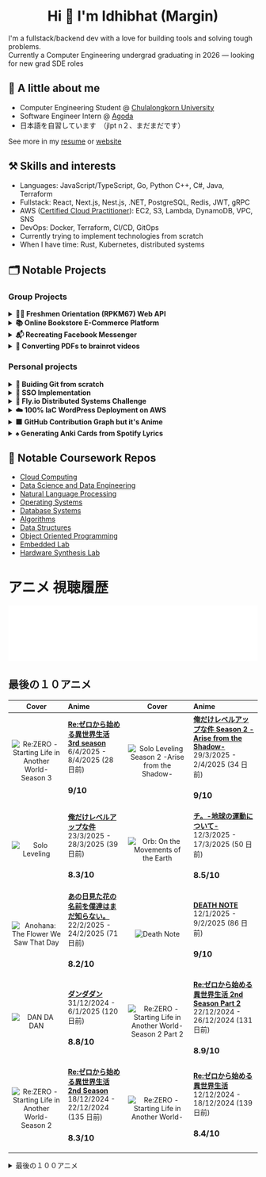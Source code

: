 <h1 align="center"> Hi 👋 I'm Idhibhat (Margin) </h1>

I'm a fullstack/backend dev with a love for building tools and solving tough problems.  
Currently a Computer Engineering undergrad graduating in 2026 — looking for new grad SDE roles

## 🌱 A little about me

- Computer Engineering Student @ [Chulalongkorn University](https://www.chula.ac.th/en/)
- Software Engineer Intern @ [Agoda](https://www.agoda.com/)
- 日本語を自習しています　（jlpt n２、まだまだです）

See more in my [resume](https://drive.google.com/file/d/1XgbYMgG7tpFdXE8JW8BoRq99pAd-xu0B/view) or [website](https://idhibhatp.super.site)

## ⚒️ Skills and interests

- Languages: JavaScript/TypeScript, Go, Python C++, C#, Java, Terraform
- Fullstack: React, Next.js, Nest.js, .NET, PostgreSQL, Redis, JWT, gRPC
- AWS ([Certified Cloud Practitioner](https://www.credly.com/badges/3cc5547a-7c07-46a7-817f-7cd346df3c7e/public_url)): EC2, S3, Lambda, DynamoDB, VPC, SNS
- DevOps: Docker, Terraform, CI/CD, GitOps
- Currently trying to implement technologies from scratch
- When I have time: Rust, Kubernetes, distributed systems

## 🗂️ Notable Projects

### Group Projects

<details>
  <summary style="cursor: pointer; font-weight: bold;">
    🧑‍🎓 Freshmen Orientation (RPKM67) Web API
  </summary>
  <ul>
    <li>API for registration, house selection, e-stamps, checkins in university orientation event</li>
    <li>Led backend development for a freshmen orientation platform serving 7,000+ users</li>
    <li>Implemented microservices, Google OAuth, caching, monitoring dashboards, and GitOps</li>
    <li>Tech: Go, Gin, gRPC, Redis, PostgreSQL, S3, Prometheus, Grafana</li>
    <li> <a href="https://github.com/isd-sgcu/rpkm67-backend" target="_blank">GitHub Repo</a>
    </li>
  </ul>
</details>

<details>
  <summary style="cursor: pointer; font-weight: bold;">
    📚 Online Bookstore E-Commerce Platform
  </summary>
  <ul>
    <li>Software Engineering Course Project</li>
    <li>Features: selling/buying books, chat, transaction/delivery management, admin backoffice</li>
    <li>Implemented scrum practices, code reviews, e2e testing</li>
    <li>Tech: TypeScript, React (Next.js), Prisma, PostgreSQL, Abby WS, Docker</li>
    <li> <a href="https://github.com/seg-org/bookbook" target="_blank">GitHub Repo</a> |
        <a href="https://bookbook.bookpanda.dev" target="_blank">Deployment</a> 
    </li>
  </ul>
</details>

<details>
  <summary style="cursor: pointer; font-weight: bold;">
    📬 Recreating Facebook Messenger
  </summary>
  <ul>
    <li>Chat application implemented the system design way</li>
    <li>Features: Google login, real-time chat, group chats, reactions, unread messages, read status</li>
    <li>Tech: Go, PostgreSQL, WebSockets, TypeScript, React (Next.js), Docker</li>
    <li> <a href="https://github.com/bookpanda/messenger-clone" target="_blank">GitHub Repo</a> |
        <a href="https://messenger.bookpanda.dev" target="_blank">Deployment</a> 
    </li>
  </ul>
</details>

<details>
  <summary style="cursor: pointer; font-weight: bold;">
    🧠 Converting PDFs to brainrot videos
  </summary>
  <ul>
    <li>Streamlit app to turn any PDFs into Brainrot reels</li>
    <li>Tech: Python, FastAPI, AWS (S3, SNS, Polly, Textract), Gemini API, Terraform</li>
    <li> <a href="https://github.com/bookpanda/pdf-2-brainrot" target="_blank">GitHub Repo</a> |
        <a href="https://pdf2brainrot.streamlit.app" target="_blank">Deployment</a> 
    </li>
  </ul>
</details>

### Personal projects

<details>
  <summary style="cursor: pointer; font-weight: bold;">
    🐙 Buiding Git from scratch
  </summary>
  <ul>
    <li>Implemented fundamental Git internals: cat-file, hash-object, ls-tree, write-tree, commit-tree</li>
    <li>Tech: C++, CMake, Linux, SHA1</li>
    <li> <a href="https://github.com/bookpanda/git-from-scratch" target="_blank">GitHub Repo</a>
    </li>
  </ul>
</details>

<details>
  <summary style="cursor: pointer; font-weight: bold;">
    🛂 SSO Implementation
  </summary>
  <ul>
    <li>Implemented Single Sign On with 2 services: central auth service (CAS), consumer service</li>
    <li>logging to consumer service will redirect to CAS for Google login</li>
    <li>CAS creates session and sends service ticket back to consumer service</li>
    <li>Read more in the repo...</li>
    <li>Tech: Go, C#, .NET, TypeScript, React, PostgreSQL, Redis</li>
    <li> <a href="https://github.com/bookpanda/sso-cas" target="_blank">GitHub Repo</a>
    </li>
  </ul>
</details>

<details>
  <summary style="cursor: pointer; font-weight: bold;">
    🎈 Fly.io Distributed Systems Challenge
  </summary>
  <ul>
    <li>My solution to fly.io Distributed Systems Challenge</li>
    <li>Tech: Go</li>
    <li> <a href="https://github.com/bookpanda/fly-io-dist-sys" target="_blank">GitHub Repo</a>
    </li>
  </ul>
</details>

<details>
  <summary style="cursor: pointer; font-weight: bold;">
    ☁️ 100% IaC WordPress Deployment on AWS
  </summary>
  <ul>
    <li>Deployed WordPress and MariaDB EC2 in VPC</li>
    <li>Network partition into public and private subnets</li>
    <li>Tech: EC2, VPC, IGW, NAT, ENI, S3, IAM</li>
    <li> <a href="https://github.com/bookpanda/2110524-wordpress-vpc" target="_blank">GitHub Repo</a>
    </li>
  </ul>
</details>

<details>
  <summary style="cursor: pointer; font-weight: bold;">
    🟩 GitHub Contribution Graph but it's Anime
  </summary>
  <ul>
    <li>Daily cron job generating watch history graph based on score and duration</li>
    <li>Literally what you see at the bottom of this README.md</li>
    <li>API from Anilist.co</li>
    <li>Tech: TypeScript, Github Actions</li>
    <li> <a href="https://github.com/bookpanda/anime-stats" target="_blank">GitHub Repo</a>
    </li>
  </ul>
</details>

<details>
  <summary style="cursor: pointer; font-weight: bold;">
    ♠️ Generating Anki Cards from Spotify Lyrics
  </summary>
  <ul>
    <li>Wanted to learn the meaning of lyrics in Japanese songs</li>
    <li>Too lazy to manually create Flashcard decks</li>
    <li>Tech: TypeScript, React, Python, Azure Translation API</li>
    <li> <a href="https://github.com/bookpanda/Lyrics2Anki" target="_blank">GitHub Repo</a>
    </li>
  </ul>
</details>

## 🏫 Notable Coursework Repos

- [Cloud Computing](https://github.com/bookpanda/2110524-CLOUD-COMP-TECH)
- [Data Science and Data Engineering](https://github.com/bookpanda/2110446-DATA-SCI-ENG)
- [Natural Language Processing](https://github.com/bookpanda/2110572-NLP-SYS)
- [Operating Systems](https://github.com/bookpanda/2110313-OS-SYS-PROG)
- [Database Systems](https://github.com/bookpanda/2110322-DB-SYS)
- [Algorithms](https://github.com/bookpanda/2110327-ALGORITHM-DESIGN)
- [Data Structures](https://github.com/bookpanda/2110211-INTRO-DATA-STRUCT)
- [Object Oriented Programming](https://github.com/bookpanda/2110215-PROG-METH-I)
- [Embedded Lab](https://github.com/bookpanda/2110366-EMBEDDED-SYS-LAB)
- [Hardware Synthesis Lab](https://github.com/bookpanda/2110363-HW-SYN-LAB-I)

# アニメ 視聴履歴

<img src="./src/generated/calendar.svg" />

<h2>最後の１０アニメ</h2>

|                                                                                             Cover                                                                                             | Anime                                                                                                                                                        |                                                                                                 Cover                                                                                                | Anime                                                                                                                                                                    |
| :-------------------------------------------------------------------------------------------------------------------------------------------------------------------------------------------: | :----------------------------------------------------------------------------------------------------------------------------------------------------------- | :--------------------------------------------------------------------------------------------------------------------------------------------------------------------------------------------------: | :----------------------------------------------------------------------------------------------------------------------------------------------------------------------- |
| <img src="https://s4.anilist.co/file/anilistcdn/media/anime/cover/medium/bx163134-yieRFbvUOH9a.jpg" alt="Re:ZERO -Starting Life in Another World- Season 3" style="width:70px;height:auto" /> | <a href="https://anilist.co/anime/163134" target="_blank"><b>Re:ゼロから始める異世界生活 3rd season</b></a> <br/> 6/4/2025 - 8/4/2025 (28 日前) <br/> <h3>9/10</h3>        |      <img src="https://s4.anilist.co/file/anilistcdn/media/anime/cover/medium/bx176496-9BDMjAZGEbq4.png" alt="Solo Leveling Season 2 -Arise from the Shadow-" style="width:70px;height:auto" />      | <a href="https://anilist.co/anime/176496" target="_blank"><b>俺だけレベルアップな件 Season 2 -Arise from the Shadow-</b></a> <br/> 29/3/2025 - 2/4/2025 (34 日前) <br/> <h3>9/10</h3> |
|                   <img src="https://s4.anilist.co/file/anilistcdn/media/anime/cover/medium/bx151807-it355ZgzquUd.png" alt="Solo Leveling" style="width:70px;height:auto" />                   | <a href="https://anilist.co/anime/151807" target="_blank"><b>俺だけレベルアップな件</b></a> <br/> 23/3/2025 - 28/3/2025 (39 日前) <br/> <h3>8.3/10</h3>                   |            <img src="https://s4.anilist.co/file/anilistcdn/media/anime/cover/medium/bx151514-Y0d82Ah2ZOHX.jpg" alt="Orb: On the Movements of the Earth" style="width:70px;height:auto" />            | <a href="https://anilist.co/anime/151514" target="_blank"><b>チ。-地球の運動について-</b></a> <br/> 12/3/2025 - 17/3/2025 (50 日前) <br/> <h3>8.5/10</h3>                             |
|         <img src="https://s4.anilist.co/file/anilistcdn/media/anime/cover/medium/bx9989-hImMg6kCMm6I.jpg" alt="Anohana: The Flower We Saw That Day" style="width:70px;height:auto" />         | <a href="https://anilist.co/anime/9989" target="_blank"><b>あの日見た花の名前を僕達はまだ知らない。</b></a> <br/> 22/2/2025 - 24/2/2025 (71 日前) <br/> <h3>8.2/10</h3>            |                         <img src="https://s4.anilist.co/file/anilistcdn/media/anime/cover/medium/bx1535-kUgkcrfOrkUM.jpg" alt="Death Note" style="width:70px;height:auto" />                         | <a href="https://anilist.co/anime/1535" target="_blank"><b>DEATH NOTE</b></a> <br/> 12/1/2025 - 9/2/2025 (86 日前) <br/> <h3>9/10</h3>                                     |
|                     <img src="https://s4.anilist.co/file/anilistcdn/media/anime/cover/medium/bx171018-60q1B6GK2Ghb.jpg" alt="DAN DA DAN" style="width:70px;height:auto" />                    | <a href="https://anilist.co/anime/171018" target="_blank"><b>ダンダダン</b></a> <br/> 31/12/2024 - 6/1/2025 (120 日前) <br/> <h3>8.8/10</h3>                        | <img src="https://s4.anilist.co/file/anilistcdn/media/anime/cover/medium/bx119661-GDbUZxrZMz01.png" alt="Re:ZERO -Starting Life in Another World- Season 2 Part 2" style="width:70px;height:auto" /> | <a href="https://anilist.co/anime/119661" target="_blank"><b>Re:ゼロから始める異世界生活 2nd Season Part 2</b></a> <br/> 22/12/2024 - 26/12/2024 (131 日前) <br/> <h3>8.9/10</h3>      |
| <img src="https://s4.anilist.co/file/anilistcdn/media/anime/cover/medium/bx108632-lQWnmw7XaNOK.jpg" alt="Re:ZERO -Starting Life in Another World- Season 2" style="width:70px;height:auto" /> | <a href="https://anilist.co/anime/108632" target="_blank"><b>Re:ゼロから始める異世界生活 2nd Season</b></a> <br/> 18/12/2024 - 22/12/2024 (135 日前) <br/> <h3>8.3/10</h3> |          <img src="https://s4.anilist.co/file/anilistcdn/media/anime/cover/medium/bx21355-wRVUrGxpvIQQ.jpg" alt="Re:ZERO -Starting Life in Another World-" style="width:70px;height:auto" />         | <a href="https://anilist.co/anime/21355" target="_blank"><b>Re:ゼロから始める異世界生活</b></a> <br/> 12/12/2024 - 18/12/2024 (139 日前) <br/> <h3>8.4/10</h3>                         |

<details>

  <summary>最後の１００アニメ</summary>

  |                                                                                                                      Cover                                                                                                                      | Anime                                                                                                                                                                                |                                                                                                                  Cover                                                                                                                  | Anime                                                                                                                                                                    |
| :---------------------------------------------------------------------------------------------------------------------------------------------------------------------------------------------------------------------------------------------: | :----------------------------------------------------------------------------------------------------------------------------------------------------------------------------------- | :-------------------------------------------------------------------------------------------------------------------------------------------------------------------------------------------------------------------------------------: | :----------------------------------------------------------------------------------------------------------------------------------------------------------------------- |
|                                           <img src="https://s4.anilist.co/file/anilistcdn/media/anime/cover/medium/bx113717-9sNnN8WRgK15.jpg" alt="Ranking of Kings" style="width:70px;height:auto" />                                          | <a href="https://anilist.co/anime/113717" target="_blank"><b>王様ランキング</b></a> <br/> 4/12/2024 - 12/12/2024 (145 日前) <br/> <h3>8.2/10</h3>                                             |                                          <img src="https://s4.anilist.co/file/anilistcdn/media/anime/cover/medium/bx153288-25FBfFJzEQ5O.jpg" alt="Kaiju No.8" style="width:70px;height:auto" />                                         | <a href="https://anilist.co/anime/153288" target="_blank"><b>怪獣８号</b></a> <br/> 28/11/2024 - 3/12/2024 (154 日前) <br/> <h3>8.3/10</h3>                                    |
|                                <img src="https://s4.anilist.co/file/anilistcdn/media/anime/cover/medium/bx2904-Fet9Q33suC7G.jpg" alt="Code Geass: Lelouch of the Rebellion R2" style="width:70px;height:auto" />                                | <a href="https://anilist.co/anime/2904" target="_blank"><b>コードギアス 反逆のルルーシュ R2</b></a> <br/> 7/11/2024 - 27/11/2024 (160 日前) <br/> <h3>9.5/10</h3>                                    |                              <img src="https://s4.anilist.co/file/anilistcdn/media/anime/cover/medium/bx1575-hsmWM2ydNm1m.jpg" alt="Code Geass: Lelouch of the Rebellion" style="width:70px;height:auto" />                             | <a href="https://anilist.co/anime/1575" target="_blank"><b>コードギアス 反逆のルルーシュ</b></a> <br/> 26/10/2024 - 6/11/2024 (181 日前) <br/> <h3>9/10</h3>                             |
|                                         <img src="https://s4.anilist.co/file/anilistcdn/media/anime/cover/medium/bx153518-IVXPDY5ph3kO.jpg" alt="Delicious in Dungeon" style="width:70px;height:auto" />                                        | <a href="https://anilist.co/anime/153518" target="_blank"><b>ダンジョン飯</b></a> <br/> 14/10/2024 - 26/10/2024 (192 日前) <br/> <h3>8.8/10</h3>                                             |                                       <img src="https://s4.anilist.co/file/anilistcdn/media/anime/cover/medium/bx99420-k5Tel6yRMwA8.png" alt="Girls' Last Tour" style="width:70px;height:auto" />                                       | <a href="https://anilist.co/anime/99420" target="_blank"><b>少女終末旅行</b></a> <br/> 9/10/2024 - 13/10/2024 (205 日前) <br/> <h3>8/10</h3>                                     |
|                                         <img src="https://s4.anilist.co/file/anilistcdn/media/anime/cover/medium/bx166531-dAL5MsqDHUkj.jpg" alt="Oshi no Ko Season 2" style="width:70px;height:auto" />                                         | <a href="https://anilist.co/anime/166531" target="_blank"><b>【推しの子】第2期</b></a> <br/> 3/10/2024 - 8/10/2024 (210 日前) <br/> <h3>8.7/10</h3>                                            |                         <img src="https://s4.anilist.co/file/anilistcdn/media/anime/cover/medium/bx162804-TBeptcAfvqTd.jpg" alt="Alya Sometimes Hides Her Feelings in Russian" style="width:70px;height:auto" />                        | <a href="https://anilist.co/anime/162804" target="_blank"><b>時々ボソッとロシア語でデレる隣のアーリャさん</b></a> <br/> 26/9/2024 - 2/10/2024 (216 日前) <br/> <h3>8.2/10</h3>                   |
|                           <img src="https://s4.anilist.co/file/anilistcdn/media/anime/cover/medium/bx21450-D7XFwEQjZ5GA.jpg" alt="JoJo's Bizarre Adventure: Diamond is Unbreakable" style="width:70px;height:auto" />                           | <a href="https://anilist.co/anime/21450" target="_blank"><b>ジョジョの奇妙な冒険 ダイヤモンドは砕けない</b></a> <br/> 7/9/2024 - 26/9/2024 (222 日前) <br/> <h3>8.4/10</h3>                                 |                <img src="https://s4.anilist.co/file/anilistcdn/media/anime/cover/medium/bx20799-S1eyqBDlx51E.jpg" alt="JoJo's Bizarre Adventure: Stardust Crusaders - Battle in Egypt" style="width:70px;height:auto" />                | <a href="https://anilist.co/anime/20799" target="_blank"><b>ジョジョの奇妙な冒険 スターダストクルセイダース エジプト編</b></a> <br/> 31/8/2024 - 6/9/2024 (242 日前) <br/> <h3>8.4/10</h3>             |
|                             <img src="https://s4.anilist.co/file/anilistcdn/media/anime/cover/medium/bx20474-xuqem5GBlBtb.jpg" alt="JoJo's Bizarre Adventure: Stardust Crusaders" style="width:70px;height:auto" />                             | <a href="https://anilist.co/anime/20474" target="_blank"><b>ジョジョの奇妙な冒険 スターダストクルセイダース</b></a> <br/> 19/8/2024 - 30/8/2024 (249 日前) <br/> <h3>8.3/10</h3>                              |                                 <img src="https://s4.anilist.co/file/anilistcdn/media/anime/cover/medium/bx14719-VT5dRzTBSZ0w.jpg" alt="JoJo's Bizarre Adventure (TV)" style="width:70px;height:auto" />                                | <a href="https://anilist.co/anime/14719" target="_blank"><b>ジョジョの奇妙な冒険 (TV)</b></a> <br/> 8/8/2024 - 19/8/2024 (260 日前) <br/> <h3>8.2/10</h3>                            |
|                                            <img src="https://s4.anilist.co/file/anilistcdn/media/anime/cover/medium/bx164212-eKh15LQxkTEx.jpg" alt="Girls Band Cry" style="width:70px;height:auto" />                                           | <a href="https://anilist.co/anime/164212" target="_blank"><b>ガールズバンドクライ</b></a> <br/> 4/8/2024 - 7/8/2024 (272 日前) <br/> <h3>8.4/10</h3>                                             |                              <img src="https://s4.anilist.co/file/anilistcdn/media/anime/cover/medium/bx163078-akhThKoWpWOb.jpg" alt="Jellyfish Can’t Swim in the Night" style="width:70px;height:auto" />                              | <a href="https://anilist.co/anime/163078" target="_blank"><b>夜のクラゲは泳げない</b></a> <br/> 29/7/2024 - 3/8/2024 (276 日前) <br/> <h3>8.3/10</h3>                                |
|                                       <img src="https://s4.anilist.co/file/anilistcdn/media/anime/cover/medium/bx155908-2ZOxqbagDxNv.jpg" alt="Laid-Back Camp Season 3" style="width:70px;height:auto" />                                       | <a href="https://anilist.co/anime/155908" target="_blank"><b>ゆるキャン△ SEASON３</b></a> <br/> 22/7/2024 - 28/7/2024 (282 日前) <br/> <h3>8.1/10</h3>                                       |                     <img src="https://s4.anilist.co/file/anilistcdn/media/anime/cover/medium/bx166240-PBV7zukIHW7V.png" alt="Demon Slayer: Kimetsu no Yaiba Hashira Training Arc" style="width:70px;height:auto" />                     | <a href="https://anilist.co/anime/166240" target="_blank"><b>鬼滅の刃 柱稽古編</b></a> <br/> 20/7/2024 - 21/7/2024 (289 日前) <br/> <h3>8.4/10</h3>                                |
|                        <img src="https://s4.anilist.co/file/anilistcdn/media/anime/cover/medium/bx166873-xO0BRPkmwFll.png" alt="Mushoku Tensei: Jobless Reincarnation Season 2 Part 2" style="width:70px;height:auto" />                        | <a href="https://anilist.co/anime/166873" target="_blank"><b>無職転生Ⅱ ～異世界行ったら本気だす～ 第2クール</b></a> <br/> 12/7/2024 - 19/7/2024 (291 日前) <br/> <h3>8.6/10</h3>                            |                     <img src="https://s4.anilist.co/file/anilistcdn/media/anime/cover/medium/bx136804-7FVftG67FPBc.jpg" alt="KONOSUBA -God's blessing on this wonderful world! 3" style="width:70px;height:auto" />                     | <a href="https://anilist.co/anime/136804" target="_blank"><b>この素晴らしい世界に祝福を！３</b></a> <br/> 6/7/2024 - 10/7/2024 (300 日前) <br/> <h3>8.4/10</h3>                           |
|                                   <img src="https://s4.anilist.co/file/anilistcdn/media/anime/cover/medium/bx166216-vCMkF4e3x5FB.jpg" alt="The Dangers in My Heart Season 2" style="width:70px;height:auto" />                                  | <a href="https://anilist.co/anime/166216" target="_blank"><b>僕の心のヤバイやつ 第2期</b></a> <br/> 9/6/2024 - 17/6/2024 (323 日前) <br/> <h3>8.8/10</h3>                                         |                                     <img src="https://s4.anilist.co/file/anilistcdn/media/anime/cover/medium/bx98572-zJQd23nzJips.jpg" alt="Himouto! Umaru-chan R" style="width:70px;height:auto" />                                    | <a href="https://anilist.co/anime/98572" target="_blank"><b>干物妹! うまるちゃん R</b></a> <br/> 4/6/2024 - 8/6/2024 (332 日前) <br/> <h3>7/10</h3>                                 |
|                                                 <img src="https://s4.anilist.co/file/anilistcdn/media/anime/cover/medium/bx20987-9Tq7kZTeJPMo.jpg" alt="null" style="width:70px;height:auto" />                                                 | <a href="https://anilist.co/anime/20987" target="_blank"><b>干物妹！うまるちゃん</b></a> <br/> 21/5/2024 - 3/6/2024 (337 日前) <br/> <h3>6.6/10</h3>                                             |                                    <img src="https://s4.anilist.co/file/anilistcdn/media/anime/cover/medium/bx161645-QLbzHXiYRgV2.jpg" alt="The Apothecary Diaries" style="width:70px;height:auto" />                                   | <a href="https://anilist.co/anime/161645" target="_blank"><b>薬屋のひとりごと</b></a> <br/> 24/4/2024 - 18/5/2024 (353 日前) <br/> <h3>9/10</h3>                                   |
|                                              <img src="https://s4.anilist.co/file/anilistcdn/media/anime/cover/medium/bx66-ZqYQWl6LsfeI.png" alt="Azumanga Daioh" style="width:70px;height:auto" />                                             | <a href="https://anilist.co/anime/66" target="_blank"><b>あずまんが大王 THE ANIMATION</b></a> <br/> 30/4/2024 - 10/5/2024 (361 日前) <br/> <h3>7.7/10</h3>                                    |                               <img src="https://s4.anilist.co/file/anilistcdn/media/anime/cover/medium/bx146066-zzKl6P6OeEjy.jpg" alt="Classroom of the Elite Season 3" style="width:70px;height:auto" />                               | <a href="https://anilist.co/anime/146066" target="_blank"><b>ようこそ実力至上主義の教室へ 3rd Season</b></a> <br/> 18/4/2024 - 23/4/2024 (378 日前) <br/> <h3>8.3/10</h3>                |
|                                    <img src="https://s4.anilist.co/file/anilistcdn/media/anime/cover/medium/bx154587-qQTzQnEJJ3oB.jpg" alt="Frieren: Beyond Journey’s End" style="width:70px;height:auto" />                                    | <a href="https://anilist.co/anime/154587" target="_blank"><b>葬送のフリーレン</b></a> <br/> 19/3/2024 - 2/4/2024 (399 日前) <br/> <h3>10/10</h3>                                               |                               <img src="https://s4.anilist.co/file/anilistcdn/media/anime/cover/medium/bx99426-ti5BL69Ip3kZ.png" alt="A Place Further Than the Universe" style="width:70px;height:auto" />                              | <a href="https://anilist.co/anime/99426" target="_blank"><b>宇宙よりも遠い場所</b></a> <br/> 12/3/2024 - 19/3/2024 (413 日前) <br/> <h3>8.6/10</h3>                                 |
|                                     <img src="https://s4.anilist.co/file/anilistcdn/media/anime/cover/medium/bx103047-odblDHHEdehK.jpg" alt="Violet Evergarden: the Movie" style="width:70px;height:auto" />                                    | <a href="https://anilist.co/anime/103047" target="_blank"><b>劇場版 ヴァイオレット・エヴァーガーデン</b></a> <br/> 12/3/2024 - 12/3/2024 (420 日前) <br/> <h3>8.7/10</h3>                                 |                                  <img src="https://s4.anilist.co/file/anilistcdn/media/anime/cover/medium/bx101432-NQSedsCDQ6dP.png" alt="Violet Evergarden: Special" style="width:70px;height:auto" />                                 | <a href="https://anilist.co/anime/101432" target="_blank"><b>ヴァイオレット・エヴァーガーデン きっと"愛"を知る日が来るのだろう</b></a> <br/> 11/3/2024 - 11/3/2024 (421 日前) <br/> <h3>8.2/10</h3>       |
|                         <img src="https://s4.anilist.co/file/anilistcdn/media/anime/cover/medium/bx109190-e8mv1qdmpjLW.jpg" alt="Violet Evergarden: Eternity and the Auto Memory Doll" style="width:70px;height:auto" />                        | <a href="https://anilist.co/anime/109190" target="_blank"><b>ヴァイオレット・エヴァーガーデン 外伝~永遠と自動手記人形~</b></a> <br/> 10/3/2024 - 10/3/2024 (422 日前) <br/> <h3>8.3/10</h3>                       |                                       <img src="https://s4.anilist.co/file/anilistcdn/media/anime/cover/medium/bx21827-ubzq619ZA2E9.png" alt="Violet Evergarden" style="width:70px;height:auto" />                                      | <a href="https://anilist.co/anime/21827" target="_blank"><b>ヴァイオレット・エヴァーガーデン</b></a> <br/> 4/3/2024 - 9/3/2024 (423 日前) <br/> <h3>8.8/10</h3>                            |
|                                                <img src="https://s4.anilist.co/file/anilistcdn/media/anime/cover/medium/bx21234-XmqW39aQ9o7O.jpg" alt="ERASED" style="width:70px;height:auto" />                                                | <a href="https://anilist.co/anime/21234" target="_blank"><b>僕だけがいない街</b></a> <br/> 1/3/2024 - 3/3/2024 (429 日前) <br/> <h3>8.4/10</h3>                                                |                               <img src="https://s4.anilist.co/file/anilistcdn/media/anime/cover/medium/bx108725-ZKivuyr4Jtc9.jpg" alt="The Promised Neverland Season 2" style="width:70px;height:auto" />                               | <a href="https://anilist.co/anime/108725" target="_blank"><b>約束のネバーランド2</b></a> <br/> 20/2/2024 - 27/2/2024 (434 日前) <br/> <h3>6.8/10</h3>                               |
|                                        <img src="https://s4.anilist.co/file/anilistcdn/media/anime/cover/medium/bx101759-8UR7r9MNVpz2.jpg" alt="The Promised Neverland" style="width:70px;height:auto" />                                       | <a href="https://anilist.co/anime/101759" target="_blank"><b>約束のネバーランド</b></a> <br/> 17/2/2024 - 21/2/2024 (440 日前) <br/> <h3>9.2/10</h3>                                            |                     <img src="https://s4.anilist.co/file/anilistcdn/media/anime/cover/medium/bx114745-fBgTC12T7IAy.jpg" alt="Made in Abyss: The Golden City of the Scorching Sun" style="width:70px;height:auto" />                     | <a href="https://anilist.co/anime/114745" target="_blank"><b>メイドインアビス 烈日の黄金郷</b></a> <br/> 8/2/2024 - 16/2/2024 (445 日前) <br/> <h3>9.2/10</h3>                           |
|                                 <img src="https://s4.anilist.co/file/anilistcdn/media/anime/cover/medium/bx100643-fPH9OgEKKvcI.jpg" alt="Made in Abyss: Dawn of the Deep Soul" style="width:70px;height:auto" />                                | <a href="https://anilist.co/anime/100643" target="_blank"><b>メイドインアビス 深き魂の黎明</b></a> <br/> 7/2/2024 - 7/2/2024 (454 日前) <br/> <h3>9/10</h3>                                          |                                         <img src="https://s4.anilist.co/file/anilistcdn/media/anime/cover/medium/bx97986-TQ7dCgbS3y5s.jpg" alt="Made in Abyss" style="width:70px;height:auto" />                                        | <a href="https://anilist.co/anime/97986" target="_blank"><b>メイドインアビス</b></a> <br/> 25/1/2024 - 5/2/2024 (456 日前) <br/> <h3>9.4/10</h3>                                   |
|                                       <img src="https://s4.anilist.co/file/anilistcdn/media/anime/cover/medium/bx153152-Xnwmx7wuoIWV.jpg" alt="The Dangers in My Heart" style="width:70px;height:auto" />                                       | <a href="https://anilist.co/anime/153152" target="_blank"><b>僕の心のヤバイやつ</b></a> <br/> 10/1/2024 - 20/1/2024 (472 日前) <br/> <h3>8.2/10</h3>                                            |                                       <img src="https://s4.anilist.co/file/anilistcdn/media/anime/cover/medium/bx128893-Gc2t8b8M0mVu.jpg" alt="Hell’s Paradise" style="width:70px;height:auto" />                                       | <a href="https://anilist.co/anime/128893" target="_blank"><b>地獄楽</b></a> <br/> 28/12/2023 - 8/1/2024 (484 日前) <br/> <h3>8.3/10</h3>                                      |
|                                       <img src="https://s4.anilist.co/file/anilistcdn/media/anime/cover/medium/bx145064-hSNRJM03pvv1.jpg" alt="JUJUTSU KAISEN Season 2" style="width:70px;height:auto" />                                       | <a href="https://anilist.co/anime/145064" target="_blank"><b>呪術廻戦 第2期</b></a> <br/> 18/12/2023 - 29/12/2023 (494 日前) <br/> <h3>9.1/10</h3>                                           |                                       <img src="https://s4.anilist.co/file/anilistcdn/media/anime/cover/medium/bx131573-rpl82vDEDRm6.jpg" alt="JUJUTSU KAISEN 0" style="width:70px;height:auto" />                                      | <a href="https://anilist.co/anime/131573" target="_blank"><b>呪術廻戦 0</b></a> <br/> 28/12/2023 - 28/12/2023 (495 日前) <br/> <h3>8.5/10</h3>                                 |
|                             <img src="https://s4.anilist.co/file/anilistcdn/media/anime/cover/medium/bx140596-wBtzi7evAMlf.jpg" alt="DON'T TOY WITH ME, MISS NAGATORO 2nd Attack" style="width:70px;height:auto" />                             | <a href="https://anilist.co/anime/140596" target="_blank"><b>イジらないで、長瀞さん 2nd Attack</b></a> <br/> 6/12/2023 - 17/12/2023 (506 日前) <br/> <h3>7.8/10</h3>                              |                               <img src="https://s4.anilist.co/file/anilistcdn/media/anime/cover/medium/bx120697-BA2TqxB1I5bJ.jpg" alt="DON'T TOY WITH ME, MISS NAGATORO" style="width:70px;height:auto" />                              | <a href="https://anilist.co/anime/120697" target="_blank"><b>イジらないで、長瀞さん</b></a> <br/> 23/11/2023 - 5/12/2023 (518 日前) <br/> <h3>7.5/10</h3>                             |
|                           <img src="https://s4.anilist.co/file/anilistcdn/media/anime/cover/medium/bx20792-Q53sZsUAh5FF.jpg" alt="Fate/stay night: Unlimited Blade Works 2nd Season" style="width:70px;height:auto" />                          | <a href="https://anilist.co/anime/20792" target="_blank"><b>Fate/stay night [Unlimited Blade Works] 2ndシーズン</b></a> <br/> 11/11/2023 - 23/11/2023 (530 日前) <br/> <h3>8.1/10</h3>     |                            <img src="https://s4.anilist.co/file/anilistcdn/media/anime/cover/medium/bx19603-ycT0pyEgDVQu.jpg" alt="Fate/stay night: Unlimited Blade Works" style="width:70px;height:auto" />                            | <a href="https://anilist.co/anime/19603" target="_blank"><b>Fate/stay night [Unlimited Blade Works]</b></a> <br/> 24/10/2023 - 10/11/2023 (543 日前) <br/> <h3>8.1/10</h3> |
|                      <img src="https://s4.anilist.co/file/anilistcdn/media/anime/cover/medium/bx162314-qIWdAAFtvY8J.jpg" alt="Attack on Titan Final Season THE FINAL CHAPTERS Special 2" style="width:70px;height:auto" />                      | <a href="https://anilist.co/anime/162314" target="_blank"><b>進撃の巨人 The Final Season完結編 後編</b></a> <br/> 5/11/2023 - 5/11/2023 (548 日前) <br/> <h3>9.1/10</h3>                         |                                      <img src="https://s4.anilist.co/file/anilistcdn/media/anime/cover/medium/bx11741-oEy1fJHYm2zJ.jpg" alt="Fate/Zero Season 2" style="width:70px;height:auto" />                                      | <a href="https://anilist.co/anime/11741" target="_blank"><b>Fate/Zero 2ndシーズン</b></a> <br/> 19/10/2023 - 23/10/2023 (561 日前) <br/> <h3>8.5/10</h3>                       |
|                                               <img src="https://s4.anilist.co/file/anilistcdn/media/anime/cover/medium/bx10087-M4Hd9qrHGrXk.png" alt="Fate/Zero" style="width:70px;height:auto" />                                              | <a href="https://anilist.co/anime/10087" target="_blank"><b>Fate/Zero</b></a> <br/> 7/10/2023 - 18/10/2023 (566 日前) <br/> <h3>8/10</h3>                                              |                        <img src="https://s4.anilist.co/file/anilistcdn/media/anime/cover/medium/bx146065-IjirxRK26O03.png" alt="Mushoku Tensei: Jobless Reincarnation Season 2" style="width:70px;height:auto" />                       | <a href="https://anilist.co/anime/146065" target="_blank"><b>無職転生Ⅱ ～異世界行ったら本気だす～</b></a> <br/> 27/9/2023 - 7/10/2023 (577 日前) <br/> <h3>8.4/10</h3>                      |
|                <img src="https://s4.anilist.co/file/anilistcdn/media/anime/cover/medium/bx141534-Tmnlz4mvYhaU.jpg" alt="Mushoku Tensei: Jobless Reincarnation Cour 2 - Eris the Goblin Slayer" style="width:70px;height:auto" />                | <a href="https://anilist.co/anime/141534" target="_blank"><b>無職転生 ～異世界行ったら本気だす～ 第2クール エリスのゴブリン討伐</b></a> <br/> 27/9/2023 - 27/9/2023 (587 日前) <br/> <h3>7.6/10</h3>                  |                         <img src="https://s4.anilist.co/file/anilistcdn/media/anime/cover/medium/bx127720-ADJgIrUVMdU9.jpg" alt="Mushoku Tensei: Jobless Reincarnation Cour 2" style="width:70px;height:auto" />                        | <a href="https://anilist.co/anime/127720" target="_blank"><b>無職転生 ～異世界行ったら本気だす～ 第2クール</b></a> <br/> 21/9/2023 - 27/9/2023 (587 日前) <br/> <h3>8.8/10</h3>                 |
|                                <img src="https://s4.anilist.co/file/anilistcdn/media/anime/cover/medium/bx108465-1ANspF1EWyFx.jpg" alt="Mushoku Tensei: Jobless Reincarnation" style="width:70px;height:auto" />                                | <a href="https://anilist.co/anime/108465" target="_blank"><b>無職転生 ～異世界行ったら本気だす～</b></a> <br/> 12/9/2023 - 20/9/2023 (594 日前) <br/> <h3>8.5/10</h3>                                   |                                        <img src="https://s4.anilist.co/file/anilistcdn/media/anime/cover/medium/bx113415-LHBAeoZDIsnF.jpg" alt="JUJUTSU KAISEN" style="width:70px;height:auto" />                                       | <a href="https://anilist.co/anime/113415" target="_blank"><b>呪術廻戦</b></a> <br/> 6/8/2023 - 13/9/2023 (601 日前) <br/> <h3>8.7/10</h3>                                      |
|                           <img src="https://s4.anilist.co/file/anilistcdn/media/anime/cover/medium/bx150075-QIGcA7oVyO6l.jpg" alt="KONOSUBA -An Explosion on This Wonderful World!" style="width:70px;height:auto" />                           | <a href="https://anilist.co/anime/150075" target="_blank"><b>この素晴らしい世界に爆焔を！</b></a> <br/> 24/7/2023 - 4/8/2023 (641 日前) <br/> <h3>7.7/10</h3>                                        |                                          <img src="https://s4.anilist.co/file/anilistcdn/media/anime/cover/medium/bx150672-WqmmwZ4nMzAy.png" alt="Oshi No Ko" style="width:70px;height:auto" />                                         | <a href="https://anilist.co/anime/150672" target="_blank"><b>【推しの子】</b></a> <br/> 12/7/2023 - 23/7/2023 (653 日前) <br/> <h3>8.5/10</h3>                                   |
|                                        <img src="https://s4.anilist.co/file/anilistcdn/media/anime/cover/medium/bx136430-gsBsJjA7hGh9.jpg" alt="Vinland Saga Season 2" style="width:70px;height:auto" />                                        | <a href="https://anilist.co/anime/136430" target="_blank"><b>ヴィンランド・サガ SEASON2</b></a> <br/> 21/6/2023 - 11/7/2023 (665 日前) <br/> <h3>8.9/10</h3>                                    |                    <img src="https://s4.anilist.co/file/anilistcdn/media/anime/cover/medium/bx145139-rRimpHGWLhym.png" alt="Demon Slayer: Kimetsu no Yaiba Swordsmith Village Arc" style="width:70px;height:auto" />                    | <a href="https://anilist.co/anime/145139" target="_blank"><b>鬼滅の刃 刀鍛冶の里編</b></a> <br/> 16/6/2023 - 22/6/2023 (684 日前) <br/> <h3>8.3/10</h3>                              |
|                      <img src="https://s4.anilist.co/file/anilistcdn/media/anime/cover/medium/bx142329-kET1PIXJv2eW.jpg" alt="Demon Slayer: Kimetsu no Yaiba Entertainment District Arc" style="width:70px;height:auto" />                      | <a href="https://anilist.co/anime/142329" target="_blank"><b>鬼滅の刃 遊郭編</b></a> <br/> 7/6/2023 - 14/6/2023 (692 日前) <br/> <h3>8.6/10</h3>                                              |                        <img src="https://s4.anilist.co/file/anilistcdn/media/anime/cover/medium/bx129874-g6ZKXB94Hui1.jpg" alt="Demon Slayer: Kimetsu no Yaiba Mugen Train Arc" style="width:70px;height:auto" />                       | <a href="https://anilist.co/anime/129874" target="_blank"><b>鬼滅の刃 無限列車編 (TV)</b></a> <br/> 3/6/2023 - 6/6/2023 (700 日前) <br/> <h3>8.4/10</h3>                            |
|                                    <img src="https://s4.anilist.co/file/anilistcdn/media/anime/cover/medium/bx101922-WBsBl0ClmgYL.jpg" alt="Demon Slayer: Kimetsu no Yaiba" style="width:70px;height:auto" />                                   | <a href="https://anilist.co/anime/101922" target="_blank"><b>鬼滅の刃</b></a> <br/> 16/5/2023 - 3/6/2023 (703 日前) <br/> <h3>8.3/10</h3>                                                  |                                     <img src="https://s4.anilist.co/file/anilistcdn/media/anime/cover/medium/bx131586-JhC0wcBi09EZ.jpg" alt="86 EIGHTY-SIX Part 2" style="width:70px;height:auto" />                                    | <a href="https://anilist.co/anime/131586" target="_blank"><b>86－エイティシックス－ 第2クール</b></a> <br/> 10/5/2023 - 17/5/2023 (720 日前) <br/> <h3>8.6/10</h3>                       |
|                                            <img src="https://s4.anilist.co/file/anilistcdn/media/anime/cover/medium/bx116589-qT34qzsZtk9V.jpg" alt="86 EIGHTY-SIX" style="width:70px;height:auto" />                                            | <a href="https://anilist.co/anime/116589" target="_blank"><b>86－エイティシックス－</b></a> <br/> 3/5/2023 - 10/5/2023 (727 日前) <br/> <h3>8.3/10</h3>                                          |                                   <img src="https://s4.anilist.co/file/anilistcdn/media/anime/cover/medium/bx104460-EwUV9ZJMCtnR.jpg" alt="Laid-Back Camp The Movie" style="width:70px;height:auto" />                                  | <a href="https://anilist.co/anime/104460" target="_blank"><b>映画 ゆるキャン△</b></a> <br/> 1/5/2023 - 2/5/2023 (735 日前) <br/> <h3>8.3/10</h3>                                  |
|                                        <img src="https://s4.anilist.co/file/anilistcdn/media/anime/cover/medium/bx104459-pywEKGQON613.jpg" alt="LAID-BACK CAMP SEASON2" style="width:70px;height:auto" />                                       | <a href="https://anilist.co/anime/104459" target="_blank"><b>ゆるキャン△ SEASON２</b></a> <br/> 24/4/2023 - 30/4/2023 (737 日前) <br/> <h3>8.3/10</h3>                                       |                                        <img src="https://s4.anilist.co/file/anilistcdn/media/anime/cover/medium/bx98444-Vzysp1EsrzgD.jpg" alt="Laid-Back Camp" style="width:70px;height:auto" />                                        | <a href="https://anilist.co/anime/98444" target="_blank"><b>ゆるキャン△</b></a> <br/> 17/4/2023 - 23/4/2023 (744 日前) <br/> <h3>8.1/10</h3>                                    |
|                                                <img src="https://s4.anilist.co/file/anilistcdn/media/anime/cover/medium/bx142770-dDaDIRnsv5jN.jpg" alt="Suzume" style="width:70px;height:auto" />                                               | <a href="https://anilist.co/anime/142770" target="_blank"><b>すずめの戸締まり</b></a> <br/> 19/4/2023 - 19/4/2023 (748 日前) <br/> <h3>8.2/10</h3>                                             |                                         <img src="https://s4.anilist.co/file/anilistcdn/media/anime/cover/medium/bx101348-2fhDFPCuMNiz.jpg" alt="Vinland Saga" style="width:70px;height:auto" />                                        | <a href="https://anilist.co/anime/101348" target="_blank"><b>ヴィンランド・サガ</b></a> <br/> 8/4/2023 - 17/4/2023 (750 日前) <br/> <h3>9.5/10</h3>                                 |
|                      <img src="https://s4.anilist.co/file/anilistcdn/media/anime/cover/medium/bx151384-gv0q8wOE6D58.jpg" alt="Kaguya-sama: Love is War -The First Kiss That Never Ends-" style="width:70px;height:auto" />                      | <a href="https://anilist.co/anime/151384" target="_blank"><b>かぐや様は告らせたい -ファーストキッスは終わらない-</b></a> <br/> 6/4/2023 - 7/4/2023 (760 日前) <br/> <h3>8.6/10</h3>                            |         <img src="https://s4.anilist.co/file/anilistcdn/media/anime/cover/medium/bx104174-aoNLSSN6bT4L.png" alt="Steins;Gate 0: Valentine's of Crystal Polymorphism -Bittersweet Intermedio-" style="width:70px;height:auto" />         | <a href="https://anilist.co/anime/104174" target="_blank"><b>シュタインズ・ゲート ゼロ 結晶多形のバレンタイン</b></a> <br/> 6/4/2023 - 6/4/2023 (761 日前) <br/> <h3>7.2/10</h3>                  |
|                                             <img src="https://s4.anilist.co/file/anilistcdn/media/anime/cover/medium/bx21127-7ARWZkDXKiiD.jpg" alt="Steins;Gate 0" style="width:70px;height:auto" />                                            | <a href="https://anilist.co/anime/21127" target="_blank"><b>シュタインズ・ゲート ゼロ</b></a> <br/> 28/3/2023 - 6/4/2023 (761 日前) <br/> <h3>8.7/10</h3>                                          |                             <img src="https://s4.anilist.co/file/anilistcdn/media/anime/cover/medium/bx143338-zhyDVYgEzsm5.png" alt="The Angel Next Door Spoils Me Rotten" style="width:70px;height:auto" />                            | <a href="https://anilist.co/anime/143338" target="_blank"><b>お隣の天使様にいつの間にか駄目人間にされていた件</b></a> <br/> 25/2/2023 - 5/4/2023 (762 日前) <br/> <h3>7.2/10</h3>                  |
|                                              <img src="https://s4.anilist.co/file/anilistcdn/media/anime/cover/medium/bx9253-tIUXF2gfU8Sg.jpg" alt="Steins;Gate" style="width:70px;height:auto" />                                              | <a href="https://anilist.co/anime/9253" target="_blank"><b>シュタインズ・ゲート</b></a> <br/> 19/3/2023 - 27/3/2023 (771 日前) <br/> <h3>9.2/10</h3>                                             | <img src="https://s4.anilist.co/file/anilistcdn/media/anime/cover/medium/bx21574-CTRsdAGe4mDp.png" alt="KONOSUBA -God's blessing on this wonderful world!: God's Blessings On This Wonderful Choker!" style="width:70px;height:auto" /> | <a href="https://anilist.co/anime/21574" target="_blank"><b>この素晴らしい世界に祝福を！ この素晴らしいチョーカーに祝福を!</b></a> <br/> 19/3/2023 - 19/3/2023 (779 日前) <br/> <h3>7.5/10</h3>          |
| <img src="https://s4.anilist.co/file/anilistcdn/media/anime/cover/medium/b97996-px2KGexuEZpg.jpg" alt="KONOSUBA -God's blessing on this wonderful world! 2: God's Blessings on These Wonderful Works of Art!" style="width:70px;height:auto" /> | <a href="https://anilist.co/anime/97996" target="_blank"><b>この素晴らしい世界に祝福を！ 2 この素晴らしい芸術に祝福を!</b></a> <br/> 19/3/2023 - 19/3/2023 (779 日前) <br/> <h3>7.4/10</h3>                       |             <img src="https://s4.anilist.co/file/anilistcdn/media/anime/cover/medium/bx102976-2Yi5icRbjukO.png" alt="KONOSUBA -God's blessing on this wonderful world!- Legend of Crimson" style="width:70px;height:auto" />            | <a href="https://anilist.co/anime/102976" target="_blank"><b>この素晴らしい世界に祝福を！紅伝説</b></a> <br/> 18/3/2023 - 18/3/2023 (780 日前) <br/> <h3>8.3/10</h3>                        |
|                          <img src="https://s4.anilist.co/file/anilistcdn/media/anime/cover/medium/bx21699-Fkbnkl9ZC6fW.png" alt="KONOSUBA -God's blessing on this wonderful world! 2" style="width:70px;height:auto" />                         | <a href="https://anilist.co/anime/21699" target="_blank"><b>この素晴らしい世界に祝福を！2</b></a> <br/> 11/3/2023 - 15/3/2023 (783 日前) <br/> <h3>8.4/10</h3>                                       |                       <img src="https://s4.anilist.co/file/anilistcdn/media/anime/cover/medium/bx21202-qQoJeKz76vRT.png" alt="KONOSUBA -God's blessing on this wonderful world!" style="width:70px;height:auto" />                      | <a href="https://anilist.co/anime/21202" target="_blank"><b>この素晴らしい世界に祝福を！</b></a> <br/> 6/3/2023 - 10/3/2023 (788 日前) <br/> <h3>8.3/10</h3>                             |
|                      <img src="https://s4.anilist.co/file/anilistcdn/media/anime/cover/medium/bx146984-GXrLeT6vQqyP.jpg" alt="Attack on Titan Final Season THE FINAL CHAPTERS Special 1" style="width:70px;height:auto" />                      | <a href="https://anilist.co/anime/146984" target="_blank"><b>進撃の巨人 The Final Season完結編 前編</b></a> <br/> 5/3/2023 - 5/3/2023 (793 日前) <br/> <h3>8.9/10</h3>                           |                                        <img src="https://s4.anilist.co/file/anilistcdn/media/anime/cover/medium/bx143270-rfkyiYXhek5w.jpg" alt="Lycoris Recoil" style="width:70px;height:auto" />                                       | <a href="https://anilist.co/anime/143270" target="_blank"><b>リコリス・リコイル</b></a> <br/> 18/2/2023 - 24/2/2023 (802 日前) <br/> <h3>8.4/10</h3>                                |
|                                         <img src="https://s4.anilist.co/file/anilistcdn/media/anime/cover/medium/bx132405-qP7FQYGmNI3d.jpg" alt="My Dress-Up Darling" style="width:70px;height:auto" />                                         | <a href="https://anilist.co/anime/132405" target="_blank"><b>その着せ替え人形は恋をする</b></a> <br/> 4/2/2023 - 18/2/2023 (808 日前) <br/> <h3>7.8/10</h3>                                         |                        <img src="https://s4.anilist.co/file/anilistcdn/media/anime/cover/medium/nx100049-mgvPLctBJprp.jpg" alt="Re:ZERO -Starting Life in Another World- OVAs" style="width:70px;height:auto" />                        | <a href="https://anilist.co/anime/100049" target="_blank"><b>Re:ゼロから始める異世界生活 OVAs</b></a> <br/> 3/2/2023 - 4/2/2023 (822 日前) <br/> <h3>7.6/10</h3>                       |
|                                             <img src="https://s4.anilist.co/file/anilistcdn/media/anime/cover/medium/bx127230-DdP4vAdssLoz.png" alt="Chainsaw Man" style="width:70px;height:auto" />                                            | <a href="https://anilist.co/anime/127230" target="_blank"><b>チェンソーマン</b></a> <br/> 2/1/2023 - 9/1/2023 (848 日前) <br/> <h3>8.7/10</h3>                                                |                                       <img src="https://s4.anilist.co/file/anilistcdn/media/anime/cover/medium/bx130003-HTDmeL4RGeJ4.png" alt="BOCCHI THE ROCK!" style="width:70px;height:auto" />                                      | <a href="https://anilist.co/anime/130003" target="_blank"><b>ぼっち・ざ・ろっく！</b></a> <br/> 30/12/2022 - 1/1/2023 (856 日前) <br/> <h3>9.1/10</h3>                               |
|                                <img src="https://s4.anilist.co/file/anilistcdn/media/anime/cover/medium/bx124395-9GeigGh1Ae2f.png" alt="Uzaki-chan Wants to Hang Out! Season 2" style="width:70px;height:auto" />                               | <a href="https://anilist.co/anime/124395" target="_blank"><b>宇崎ちゃんは遊びたい！ω（だぶる）</b></a> <br/> 27/12/2022 - 30/12/2022 (858 日前) <br/> <h3>7.5/10</h3>                                  |                                <img src="https://s4.anilist.co/file/anilistcdn/media/anime/cover/medium/bx115113-bJDZV7kP0XrP.png" alt="Uzaki-chan Wants to Hang Out!" style="width:70px;height:auto" />                                | <a href="https://anilist.co/anime/115113" target="_blank"><b>宇崎ちゃんは遊びたい！</b></a> <br/> 25/12/2022 - 27/12/2022 (861 日前) <br/> <h3>7.3/10</h3>                            |
|                       <img src="https://s4.anilist.co/file/anilistcdn/media/anime/cover/medium/bx114308-8UBiS7U9buzu.jpg" alt="Sword Art Online: Alicization - War of Underworld Part 2" style="width:70px;height:auto" />                      | <a href="https://anilist.co/anime/114308" target="_blank"><b>ソードアート・オンライン アリシゼーション War of Underworld 最終章 (2n...</b></a> <br/> 19/12/2022 - 24/12/2022 (864 日前) <br/> <h3>7.7/10</h3> |                <img src="https://s4.anilist.co/file/anilistcdn/media/anime/cover/medium/bx140999-8nRYAPkywhbl.jpg" alt="Sword Art Online the Movie -Progressive- Scherzo of Deep Night" style="width:70px;height:auto" />               | <a href="https://anilist.co/anime/140999" target="_blank"><b>劇場版 ソードアート・オンライン プログレッシブ 冥き夕闇のスケルツォ</b></a> <br/> 19/12/2022 - 19/12/2022 (869 日前) <br/> <h3>6.4/10</h3>    |
|                          <img src="https://s4.anilist.co/file/anilistcdn/media/anime/cover/medium/bx108759-jcXbDf9BJTcb.jpg" alt="Sword Art Online: Alicization - War of Underworld" style="width:70px;height:auto" />                          | <a href="https://anilist.co/anime/108759" target="_blank"><b>ソードアート・オンライン アリシゼーション War of Underworld</b></a> <br/> 15/12/2022 - 19/12/2022 (869 日前) <br/> <h3>7.9/10</h3>            |              <img src="https://s4.anilist.co/file/anilistcdn/media/anime/cover/medium/bx124140-HNL0CpH6ig6y.png" alt="Sword Art Online the Movie -Progressive- Aria of a Starless Night" style="width:70px;height:auto" />              | <a href="https://anilist.co/anime/124140" target="_blank"><b>劇場版 ソードアート・オンライン プログレッシブ 星なき夜のアリア</b></a> <br/> 18/12/2022 - 18/12/2022 (870 日前) <br/> <h3>6.6/10</h3>      |
|                                    <img src="https://s4.anilist.co/file/anilistcdn/media/anime/cover/medium/nx100182-KctPmCJ2smHQ.jpg" alt="Sword Art Online: Alicization" style="width:70px;height:auto" />                                    | <a href="https://anilist.co/anime/100182" target="_blank"><b>ソードアート・オンライン アリシゼーション</b></a> <br/> 10/12/2022 - 15/12/2022 (873 日前) <br/> <h3>8/10</h3>                                |                                      <img src="https://s4.anilist.co/file/anilistcdn/media/anime/cover/medium/nx20594-FhRgZ1H9Istt.jpg" alt="Sword Art Online II" style="width:70px;height:auto" />                                     | <a href="https://anilist.co/anime/20594" target="_blank"><b>ソードアート・オンライン II</b></a> <br/> 5/12/2022 - 9/12/2022 (879 日前) <br/> <h3>6.9/10</h3>                           |

</details>

